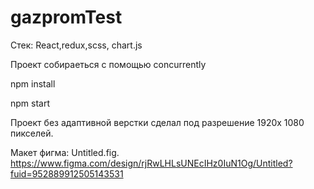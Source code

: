 # gazpromTest
Cтек: React,redux,scss, chart.js

Проект собираеться с помощью concurrently

npm install 

npm start

Проект без адаптивной верстки сделал под разрешение 1920х 1080 пикселей.

Макет фигма: Untitled.fig.
https://www.figma.com/design/rjRwLHLsUNEcIHz0IuN1Og/Untitled?fuid=952889912505143531